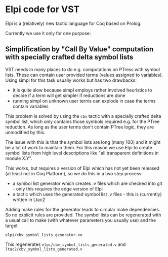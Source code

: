 # Elpi code for VST

Elpi is a (relatively) new tactic language for Coq based on Prolog.

Currently we use it only for one purpose:

## Simplification by "Call By Value" computation with specially crafted delta symbol lists

VST needs in many places to do e.g. computations on PTress with symbol lists. These can contain user provided terms (values assigned to variables).
Using simpl for this task usually works but has two drawbacks:

- it is quite slow because simpl employs rather involved heuristics to decide if a term will get simpler if reductions are done
- running simpl on unknown user terms can explode in case the terms contain variables

This problem is solved by using the `cbv` tactic with a specially crafted delta symbol list, which only contains those symbols required e.g.
for the PTree reduction. As long as the user terms don't contain PTree logic, they are unmodified by this.

The issue with this is that the symbol lists are long (many 100) and it might be a lot of work to maintain them. For this reason we use Elpi
to create symbol lists from high level descriptions like "all transparent definitions in module X.Y".

This works, but requires a version of Elpi which has not yet been released (at least not in Coq Platform), so we do this in a two step process:

- a symbol list generator which creates .v files which are checked into git - only this requires the edge version of Elpi
- a tactic which uses the generated symbol list .v files - this is (currently) written in Ltac2

Adding make rules for the generator leads to circular make dependencies. So no explicit rules are provided.
The symbol lists can be regenerated with a usual call to make (with whatever parameters you usually use) and the target

`elpi/cbv_symbol_lists_generator.vo`

This regenerates `elpi/cbv_symbol_lists_generated.v` and `ltac2/cbv_symbol_lists_generated.v`

